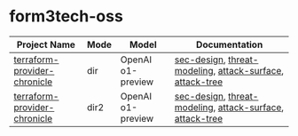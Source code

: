 # form3tech-oss

| Project Name | Mode | Model | Documentation |
| --- | ---| --- | --- |
| [terraform-provider-chronicle](https://github.com/form3tech-oss/terraform-provider-chronicle) | dir | OpenAI o1-preview | [sec-design](./DIR-SEC-DESIGN-TERRAFORM-PROVIDER-CHRONICLE-o1-preview.md), [threat-modeling](./DIR-THREAT-MODEL-TERRAFORM-PROVIDER-CHRONICLE-o1-preview.md), [attack-surface](./DIR-ATTACK-SURFACE-TERRAFORM-PROVIDER-CHRONICLE-o1-preview.md), [attack-tree](./DIR-ATTACK-TREE-TERRAFORM-PROVIDER-CHRONICLE-o1-preview.md) |
| [terraform-provider-chronicle](https://github.com/form3tech-oss/terraform-provider-chronicle) | dir2 | OpenAI o1-preview | [sec-design](./DIR2-SEC-DESIGN-TERRAFORM-PROVIDER-CHRONICLE-o1-preview.md), [threat-modeling](./DIR2-THREAT-MODEL-TERRAFORM-PROVIDER-CHRONICLE-o1-preview.md), [attack-surface](./DIR2-ATTACK-SURFACE-TERRAFORM-PROVIDER-CHRONICLE-o1-preview.md), [attack-tree](./DIR2-ATTACK-TREE-TERRAFORM-PROVIDER-CHRONICLE-o1-preview.md) |
